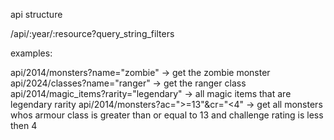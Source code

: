 api structure

/api/:year/:resource?query_string_filters

examples:

api/2014/monsters?name="zombie" -> get the zombie monster
api/2024/classes?name="ranger" -> get the ranger class
api/2014/magic_items?rarity="legendary" -> all magic items that are legendary rarity
api/2014/monsters?ac=">=13"&cr="<4" -> get all monsters whos armour class is greater than or equal to 13 and challenge rating is less then 4
